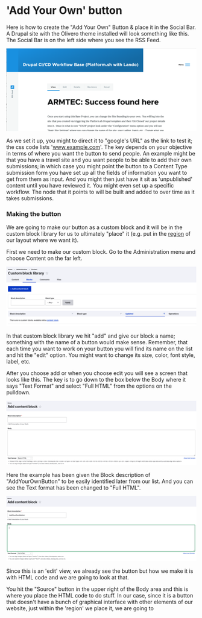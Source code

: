 
# 'Add Your Own' button

Here is how to create the "Add Your Own" Button & place it in the Social Bar.  A Drupal site with the Olivero theme installed will look something like this.  The Social Bar is on the left side where you see the RSS Feed.

<img src="../theme/themeimages/oliverofrontpage.png"  width="600">

As we set it up, you might to direct it to "google's URL" as the link to test it; the css code lists 'www.example.com'.  The key depends on your objective in terms of where you want the button to send people.  An example might be that you have a travel site and you want people to be able to add their own submissions; in which case you might point the button to a Content Type submission form you have set up all the fields of information you want to get from them as input.  And you might then just have it sit as 'unpublished' content until you have reviewed it.  You might even set up a specific workflow.  The node that it  points to will be built and added to over time as it takes submissions.  

### Making the button

We are going to make our button as a custom block and it will be in the custom block library for us to ultimately "place" it (e.g. put in the [region](https://www.drupal.org/docs/user_guide/en/block-regions.html) of our layout where we want it).

First we need to make our custom block.  Go to the Administration menu and choose Content on the far left. 

<img src="../theme/themeimages/oliverobuttoncustomblocklibrary.png"  width="600">

In that custom block library we hit "add" and give our block a name; something with the name of a button would make sense.   Remember, that each time you want to work on your button you will find its name on the list and hit the "edit" option.  You might want to change its size, color, font style, label, etc.

After you choose add or when you choose edit you will see a screen that looks like this.  The key is to go down to the box below the Body where it says "Text Format" and select "Full HTML" from the options on the pulldown. 

<img src="../theme/themeimages/oliverobuttonaddcontentblock.png"  width="600">

Here the example has been given the Block description of "AddYourOwnButton" to be easily identified later from our list.  And you can see the Text format has been changed to "Full HTML". 

<img src="../theme/themeimages/oliverobuttonaddcontentblock2.png"  width="600">

Since this is an 'edit' view, we already see the button but how we make it is with HTML code and we are going to look at that.

You hit the "Source" button in the upper right of the Body area and this is where you place the HTML code to do stuff.  In our case, since it is a button that doesn't have a bunch of graphical interface with other elements of our website, just within the 'region' we place it, we are going to <style> the look of the button right within a leading chunk of inline CSS code.

Here is the code you want to use for the button.  It is first presented in an image which may be more readable. 

<img src="../theme/themeimages/oliverobuttoncss.png"  width="500">

The code itself is available right below so it can just be copied from this documentation and dropped in the 'Body' area:


~~~ <style type="text/css">.styled {
    transform: rotate(90deg);
    border: 0;
    line-height: 2.5;
    padding: 0 1em;
    font-size: 0.5em;
    text-align: center;
    color: #fff;
    text-shadow: 1px 1px 1px #000;
    border-radius: 10px;
    background-color: rgba(220, 0, 0, 1);
    background-image: linear-gradient(to top left,
                                      rgba(0, 0, 0, .2),
                                      rgba(0, 0, 0, .2) 30%,
                                      rgba(0, 0, 0, 0));
    box-shadow: inset 2px 2px 3px rgba(255, 255, 255, .6),
                inset -2px -2px 3px rgba(0, 0, 0, .6);
}

.styled:hover {
    background-color: rgba(255, 0, 0, 1);
}

.styled:active {
    box-shadow: inset -2px -2px 3px rgba(255, 255, 255, .6),
                inset 2px 2px 3px rgba(0, 0, 0, .6);
}
</style>
<form><button class="favorite styled" formaction="http://www.google.com" formtarget="_blank">Add your own!</button></form> ~~~

<br>

The button that makes up the code won't show up on your website until you 'place' the custom block you made.  To do that you go into "Structure-Block Layout" from your administration tool bar and you will see all the regions you have in your site.  Scroll down to the region called 'Social Bar' and hit the "Place Block" button; where upon you will see a list of the blocks available.  You named this block when you set it up as "Add Your Own Button", so select that to place.  It may drop in below the RSS Feed that is a standard item in this region but all you need to do is drag and drop it above that with the Maltese cross looking symbol.

In that last line of code you see the 'formaction=" and once you have your URL address for the 'node' in your site where the list of submissions people can make is located, you just need to edit to that from the google address used in this initial set up.



